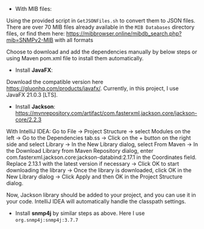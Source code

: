 - With MIB files:

Using the provided script in `GetJSONFiles.sh` to convert them to JSON files. There are over 70 MIB files already available in the `MIB Databases` 
directory files, or find them here: https://mibbrowser.online/mibdb_search.php?mib=SNMPv2-MIB with all formats

Choose to download and add the dependencies manually by below steps or using Maven pom.xml file
to install them automatically.

- Install **JavaFX**:

Download the  compatible version here  https://gluonhq.com/products/javafx/. Currently, in this project, I 
use JavaFX 21.0.3 [LTS].

- Install **Jackson**: https://mvnrepository.com/artifact/com.fasterxml.jackson.core/jackson-core/2.2.3

With IntelliJ IDEA: Go to File -> Project Structure -> select Modules on the left -> Go to the 
Dependencies tab.ss -> Click on the + button on the right side and select Library -> In the New Library 
dialog, select From Maven -> In the Download Library from Maven Repository 
dialog, enter com.fasterxml.jackson.core:jackson-databind:2.17.1 in the Coordinates field. Replace 2.13.1 
with the latest version if necessary -> Click OK to start downloading the library -> Once the library is downloaded, click OK in the New Library dialog
-> Click Apply and then OK in the Project Structure dialog.

Now, Jackson library should be added to your project, and you can use it in your code. IntelliJ IDEA will automatically handle the classpath settings.


- Install **snmp4j** by similar steps as above. Here I use `org.snmp4j:snmp4j:3.7.7`